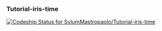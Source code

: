 ### Tutorial-iris-time ###
[ ![Codeship Status for SylumMastropaolo/Tutorial-iris-time](https://app.codeship.com/projects/af7d3810-9e99-0136-aade-16ba4e0d58ed/status?branch=master)](https://app.codeship.com/projects/306286)

